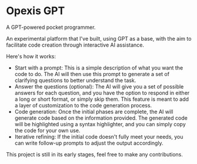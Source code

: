 # Opexis GPT

A GPT-powered pocket programmer.

An experimental platform that I've built, using GPT as a base, with the aim to facilitate code creation through interactive AI assistance.

Here's how it works:

* Start with a prompt: This is a simple description of what you want the code to do. The AI will then use this prompt to generate a set of clarifying questions to better understand the task.
* Answer the questions (optional): The AI will give you a set of possible answers for each question, and you have the option to respond in either a long or short format, or simply skip them. This feature is meant to add a layer of customization to the code generation process.
* Code generation: Once the initial phases are complete, the AI will generate code based on the information provided. The generated code will be highlighted using a syntax highlighter, and you can simply copy the code for your own use.
* Iterative refining: If the initial code doesn't fully meet your needs, you can write follow-up prompts to adjust the output accordingly.

This project is still in its early stages, feel free to make any contributions.